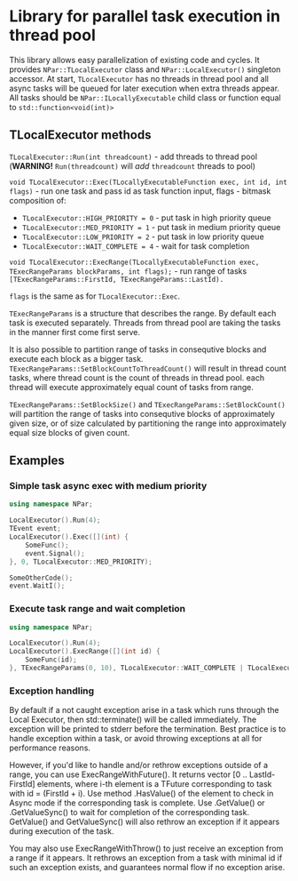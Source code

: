 # Library for parallel task execution in thread pool

This library allows easy parallelization of existing code and cycles.
It provides `NPar::TLocalExecutor` class and `NPar::LocalExecutor()` singleton accessor.
At start, `TLocalExecutor` has no threads in thread pool and all async tasks will be queued for later execution when extra threads appear.
All tasks should be `NPar::ILocallyExecutable` child class or function equal to `std::function<void(int)>`

## TLocalExecutor methods

`TLocalExecutor::Run(int threadcount)` - add threads to thread pool (**WARNING!** `Run(threadcount)` will *add* `threadcount` threads to pool)

`void TLocalExecutor::Exec(TLocallyExecutableFunction exec, int id, int flags)` - run one task and pass id as task function input, flags - bitmask composition of:

- `TLocalExecutor::HIGH_PRIORITY = 0` - put task in high priority queue
- `TLocalExecutor::MED_PRIORITY = 1` - put task in medium priority queue
- `TLocalExecutor::LOW_PRIORITY = 2` - put task in low priority queue
- `TLocalExecutor::WAIT_COMPLETE = 4` - wait for task completion

`void TLocalExecutor::ExecRange(TLocallyExecutableFunction exec, TExecRangeParams blockParams, int flags);` - run range of tasks `[TExecRangeParams::FirstId, TExecRangeParams::LastId).`

`flags` is the same as for `TLocalExecutor::Exec`. 
 
`TExecRangeParams` is a structure that describes the range.
By default each task is executed separately. Threads from thread pool are taking 
the tasks in the manner first come first serve. 
 
It is also possible to partition range of tasks in consequtive blocks and execute each block as a bigger task. 
`TExecRangeParams::SetBlockCountToThreadCount()` will result in thread count tasks,
    where thread count is the count of threads in thread pool. 
    each thread will execute approximately equal count of tasks from range. 
 
`TExecRangeParams::SetBlockSize()` and `TExecRangeParams::SetBlockCount()` will partition
the range of tasks into consequtive blocks of approximately given size, or of size calculated 
     by partitioning the range into approximately equal size blocks of given count. 
 
## Examples

### Simple task async exec with medium priority

```cpp
using namespace NPar;

LocalExecutor().Run(4);
TEvent event;
LocalExecutor().Exec([](int) {
    SomeFunc();
    event.Signal();
}, 0, TLocalExecutor::MED_PRIORITY);

SomeOtherCode();
event.WaitI();
```

### Execute task range and wait completion

```cpp
using namespace NPar;

LocalExecutor().Run(4);
LocalExecutor().ExecRange([](int id) { 
    SomeFunc(id);
}, TExecRangeParams(0, 10), TLocalExecutor::WAIT_COMPLETE | TLocalExecutor::MED_PRIORITY);
``` 

### Exception handling

By default if a not caught exception arise in a task which runs through the Local Executor, then std::terminate() will be called immediately. The exception will be printed to stderr before the termination. Best practice is to handle exception within a task, or avoid throwing exceptions at all for performance reasons.

However, if you'd like to handle and/or rethrow exceptions outside of a range, you can use ExecRangeWithFuture().
It returns vector [0 .. LastId-FirstId] elements, where i-th element is a TFuture corresponding to task with id = (FirstId + i).
Use method .HasValue() of the element to check in Async mode if the corresponding task is complete.
Use .GetValue() or .GetValueSync() to wait for completion of the corresponding task. GetValue() and GetValueSync() will also rethrow an exception if it appears during execution of the task.

You may also use ExecRangeWithThrow() to just receive an exception from a range if it appears. It rethrows an exception from a task with minimal id if such an exception exists, and guarantees normal flow if no exception arise.
